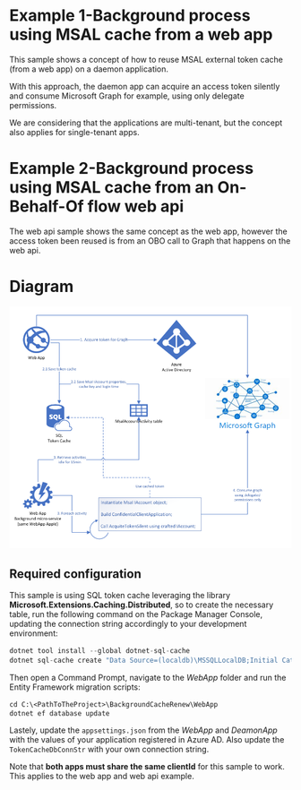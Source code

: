 # Example 1-Background process using MSAL cache from a web app

This sample shows a concept of how to reuse MSAL external token cache (from a web app) on a daemon application. 

With this approach, the daemon app can acquire an access token silently and consume Microsoft Graph for example, using only delegate permissions.

We are considering that the applications are multi-tenant, but the concept also applies for single-tenant apps.

# Example 2-Background process using MSAL cache from an On-Behalf-Of flow web api

The web api sample shows the same concept as the web app, however the access token been reused is from an OBO call to Graph that happens on the web api.

# Diagram

![Overview](./diagram.png)

## Required configuration

This sample is using SQL token cache leveraging the library **Microsoft.Extensions.Caching.Distributed**, so to create the necessary table, run the following command on the Package Manager Console, updating the connection string accordingly to your development environment:

```c#
dotnet tool install --global dotnet-sql-cache
dotnet sql-cache create "Data Source=(localdb)\MSSQLLocalDB;Initial Catalog=MsalTokenCacheDatabase;Integrated Security=True;" dbo TokenCache
```

Then open a Command Prompt, navigate to the *WebApp* folder and run the Entity Framework migration scripts:

```ph
cd C:\<PathToTheProject>\BackgroundCacheRenew\WebApp
dotnet ef database update
```

Lastely, update the `appsettings.json` from the *WebApp* and *DeamonApp* with the values of your application registered in Azure AD. Also update the `TokenCacheDbConnStr` with your own connection string.

Note that **both apps must share the same clientId** for this sample to work. This applies to the web app and web api example.
